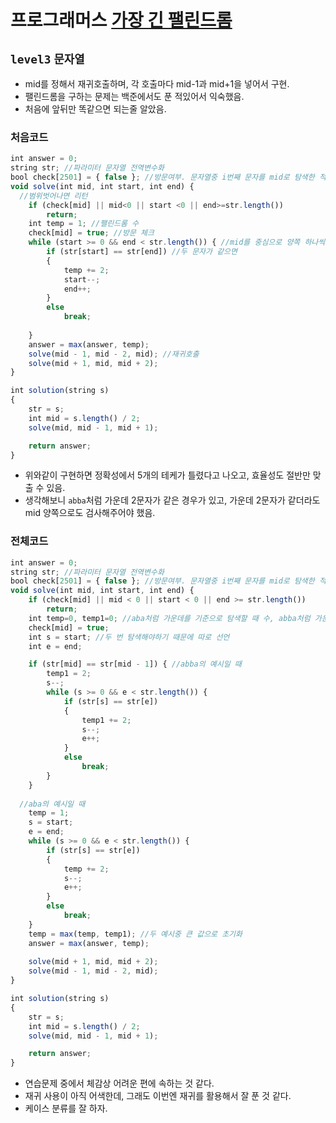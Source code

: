# 프로그래머스 [가장 긴 팰린드롬](https://programmers.co.kr/learn/courses/30/lessons/12904)
`level3` `문자열`
---
- mid를 정해서 재귀호출하며, 각 호출마다 mid-1과 mid+1을 넣어서 구현.
- 팰린드롬을 구하는 문제는 백준에서도 푼 적있어서 익숙했음.
- 처음에 앞뒤만 똑같으면 되는줄 알았음.

### 처음코드
```jsx
int answer = 0;
string str; //파라미터 문자열 전역변수화
bool check[2501] = { false }; //방문여부. 문자열중 i번째 문자를 mid로 탐색한 적 있는가
void solve(int mid, int start, int end) {
  //범위벗어나면 리턴
	if (check[mid] || mid<0 || start <0 || end>=str.length())
		return;
	int temp = 1; //팰린드롬 수
	check[mid] = true; //방문 체크
	while (start >= 0 && end < str.length()) { //mid를 중심으로 양쪽 하나씩 비교해나감
		if (str[start] == str[end]) //두 문자가 같으면
		{
			temp += 2;
			start--;
			end++;
		}
		else
			break;
		
	}
	answer = max(answer, temp);
	solve(mid - 1, mid - 2, mid); //재귀호출
	solve(mid + 1, mid, mid + 2);
}

int solution(string s)
{
	str = s;
	int mid = s.length() / 2;
	solve(mid, mid - 1, mid + 1);

	return answer;
}
```
- 위와같이 구현하면 정확성에서 5개의 테케가 틀렸다고 나오고, 효율성도 절반만 맞출 수 있음.
- 생각해보니 `abba`처럼 가운데 2문자가 같은 경우가 있고, 가운데 2문자가 같더라도 mid 양쪽으로도 검사해주어야 했음.

### 전체코드
```jsx
int answer = 0;
string str; //파라미터 문자열 전역변수화
bool check[2501] = { false }; //방문여부. 문자열중 i번째 문자를 mid로 탐색한 적 있는가
void solve(int mid, int start, int end) {
	if (check[mid] || mid < 0 || start < 0 || end >= str.length())
		return;
	int temp=0, temp1=0; //aba처럼 가운데를 기준으로 탐색할 때 수, abba처럼 가운데 2개를 기준으로 탐색할 때 수
	check[mid] = true;
	int s = start; //두 번 탐색해야하기 때문에 따로 선언
	int e = end;

	if (str[mid] == str[mid - 1]) { //abba의 예시일 때
		temp1 = 2;
		s--;
		while (s >= 0 && e < str.length()) {
			if (str[s] == str[e])
			{
				temp1 += 2;
				s--;
				e++;
			}
			else
				break;
		}
	}
	
  //aba의 예시일 때
	temp = 1;
	s = start;
	e = end;
	while (s >= 0 && e < str.length()) {
		if (str[s] == str[e])
		{
			temp += 2;
			s--;
			e++;
		}
		else
			break;
	}
	temp = max(temp, temp1); //두 예시중 큰 값으로 초기화
	answer = max(answer, temp);
	
	solve(mid + 1, mid, mid + 2); 
	solve(mid - 1, mid - 2, mid);
}

int solution(string s)
{
	str = s;
	int mid = s.length() / 2;
	solve(mid, mid - 1, mid + 1);

	return answer;
}
```
- 연습문제 중에서 체감상 어려운 편에 속하는 것 같다.
- 재귀 사용이 아직 어색한데, 그래도 이번엔 재귀를 활용해서 잘 푼 것 같다.
- 케이스 분류를 잘 하자.
